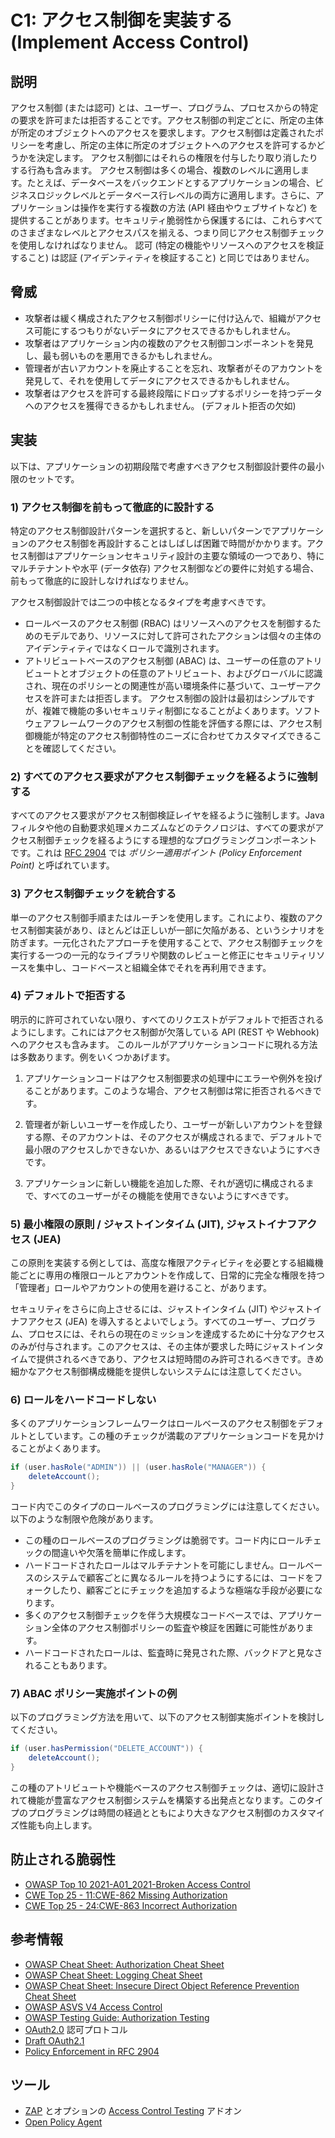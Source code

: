 # C1: アクセス制御を実装する (Implement Access Control)

## 説明

アクセス制御 (または認可) とは、ユーザー、プログラム、プロセスからの特定の要求を許可または拒否することです。アクセス制御の判定ごとに、所定の主体が所定のオブジェクトへのアクセスを要求します。アクセス制御は定義されたポリシーを考慮し、所定の主体に所定のオブジェクトへのアクセスを許可するかどうかを決定します。
アクセス制御にはそれらの権限を付与したり取り消したりする行為も含みます。
アクセス制御は多くの場合、複数のレベルに適用します。たとえば、データベースをバックエンドとするアプリケーションの場合、ビジネスロジックレベルとデータベース行レベルの両方に適用します。さらに、アプリケーションは操作を実行する複数の方法 (API 経由やウェブサイトなど) を提供することがあります。セキュリティ脆弱性から保護するには、これらすべてのさまざまなレベルとアクセスパスを揃える、つまり同じアクセス制御チェックを使用しなければなりません。
認可 (特定の機能やリソースへのアクセスを検証すること) は認証 (アイデンティティを検証すること) と同じではありません。

## 脅威

- 攻撃者は緩く構成されたアクセス制御ポリシーに付け込んで、組織がアクセス可能にするつもりがないデータにアクセスできるかもしれません。
- 攻撃者はアプリケーション内の複数のアクセス制御コンポーネントを発見し、最も弱いものを悪用できるかもしれません。
- 管理者が古いアカウントを廃止することを忘れ、攻撃者がそのアカウントを発見して、それを使用してデータにアクセスできるかもしれません。
- 攻撃者はアクセスを許可する最終段階にドロップするポリシーを持つデータへのアクセスを獲得できるかもしれません。 (デフォルト拒否の欠如)

## 実装

以下は、アプリケーションの初期段階で考慮すべきアクセス制御設計要件の最小限のセットです。

### 1) アクセス制御を前もって徹底的に設計する

特定のアクセス制御設計パターンを選択すると、新しいパターンでアプリケーションのアクセス制御を再設計することはしばしば困難で時間がかかります。アクセス制御はアプリケーションセキュリティ設計の主要な領域の一つであり、特にマルチテナントや水平 (データ依存) アクセス制御などの要件に対処する場合、前もって徹底的に設計しなければなりません。

アクセス制御設計では二つの中核となるタイプを考慮すべきです。

- ロールベースのアクセス制御 (RBAC) はリソースへのアクセスを制御するためのモデルであり、リソースに対して許可されたアクションは個々の主体のアイデンティティではなくロールで識別されます。
- アトリビュートベースのアクセス制御 (ABAC) は、ユーザーの任意のアトリビュートとオブジェクトの任意のアトリビュート、およびグローバルに認識され、現在のポリシーとの関連性が高い環境条件に基づいて、ユーザーアクセスを許可または拒否します。
アクセス制御の設計は最初はシンプルですが、複雑で機能の多いセキュリティ制御になることがよくあります。ソフトウェアフレームワークのアクセス制御の性能を評価する際には、アクセス制御機能が特定のアクセス制御特性のニーズに合わせてカスタマイズできることを確認してください。

### 2) すべてのアクセス要求がアクセス制御チェックを経るように強制する

すべてのアクセス要求がアクセス制御検証レイヤを経るように強制します。Java フィルタや他の自動要求処理メカニズムなどのテクノロジは、すべての要求がアクセス制御チェックを経るようにする理想的なプログラミングコンポーネントです。これは [RFC 2904](https://datatracker.ietf.org/doc/html/rfc2904#section-4.3) では _ポリシー適用ポイント (Policy Enforcement Point)_ と呼ばれています。

### 3) アクセス制御チェックを統合する

単一のアクセス制御手順またはルーチンを使用します。これにより、複数のアクセス制御実装があり、ほとんどは正しいが一部に欠陥がある、というシナリオを防ぎます。一元化されたアプローチを使用することで、アクセス制御チェックを実行する一つの一元的なライブラリや関数のレビューと修正にセキュリティリソースを集中し、コードベースと組織全体でそれを再利用できます。

### 4) デフォルトで拒否する

明示的に許可されていない限り、すべてのリクエストがデフォルトで拒否されるようにします。これにはアクセス制御が欠落している API (REST や Webhook) へのアクセスも含みます。
このルールがアプリケーションコードに現れる方法は多数あります。例をいくつかあげます。

1. アプリケーションコードはアクセス制御要求の処理中にエラーや例外を投げることがあります。このような場合、アクセス制御は常に拒否されるべきです。

2. 管理者が新しいユーザーを作成したり、ユーザーが新しいアカウントを登録する際、そのアカウントは、そのアクセスが構成されるまで、デフォルトで最小限のアクセスしかできないか、あるいはアクセスできないようにすべきです。

3. アプリケーションに新しい機能を追加した際、それが適切に構成されるまで、すべてのユーザーがその機能を使用できないようにすべきです。

### 5) 最小権限の原則 / ジャストインタイム (JIT), ジャストイナフアクセス (JEA)

この原則を実装する例としては、高度な権限アクティビティを必要とする組織機能ごとに専用の権限ロールとアカウントを作成して、日常的に完全な権限を持つ「管理者」ロールやアカウントの使用を避けること、があります。

セキュリティをさらに向上させるには、ジャストインタイム (JIT) やジャストイナフアクセス (JEA) を導入するとよいでしょう。すべてのユーザー、プログラム、プロセスには、それらの現在のミッションを達成するために十分なアクセスのみが付与されます。このアクセスは、その主体が要求した時にジャストインタイムで提供されるべきであり、アクセスは短時間のみ許可されるべきです。きめ細かなアクセス制御構成機能を提供しないシステムには注意してください。

### 6) ロールをハードコードしない

多くのアプリケーションフレームワークはロールベースのアクセス制御をデフォルトとしています。この種のチェックが満載のアプリケーションコードを見かけることがよくあります。

```java
if (user.hasRole("ADMIN")) || (user.hasRole("MANAGER")) {
    deleteAccount();
}
```

コード内でこのタイプのロールベースのプログラミングには注意してください。以下のような制限や危険があります。

- この種のロールベースのプログラミングは脆弱です。コード内にロールチェックの間違いや欠落を簡単に作成します。
- ハードコードされたロールはマルチテナントを可能にしません。ロールベースのシステムで顧客ごとに異なるルールを持つようにするには、コードをフォークしたり、顧客ごとにチェックを追加するような極端な手段が必要になります。
- 多くのアクセス制御チェックを伴う大規模なコードベースでは、アプリケーション全体のアクセス制御ポリシーの監査や検証を困難に可能性があります。
- ハードコードされたロールは、監査時に発見された際、バックドアと見なされることもあります。

### 7) ABAC ポリシー実施ポイントの例

以下のプログラミング方法を用いて、以下のアクセス制御実施ポイントを検討してください。

```java
if (user.hasPermission("DELETE_ACCOUNT")) {
    deleteAccount();
}
```

この種のアトリビュートや機能ベースのアクセス制御チェックは、適切に設計されて機能が豊富なアクセス制御システムを構築する出発点となります。このタイプのプログラミングは時間の経過とともにより大きなアクセス制御のカスタマイズ性能も向上します。

## 防止される脆弱性

- [OWASP Top 10 2021-A01_2021-Broken Access Control](https://owasp.org/Top10/A01_2021-Broken_Access_Control/)
- [CWE Top 25 - 11:CWE-862 Missing Authorization](https://cwe.mitre.org/data/definitions/862.html)
- [CWE Top 25 - 24:CWE-863 Incorrect Authorization](https://cwe.mitre.org/data/definitions/863.html)

## 参考情報

- [OWASP Cheat Sheet: Authorization Cheat Sheet](https://cheatsheetseries.owasp.org/cheatsheets/Authorization_Cheat_Sheet.html)
- [OWASP Cheat Sheet: Logging Cheat Sheet](https://cheatsheetseries.owasp.org/cheatsheets/Logging_Cheat_Sheet.html)
- [OWASP Cheat Sheet: Insecure Direct Object Reference Prevention Cheat Sheet](https://cheatsheetseries.owasp.org/cheatsheets/Insecure_Direct_Object_Reference_Prevention_Cheat_Sheet.html)
- [OWASP ASVS V4 Access Control](https://owasp.org/www-project-application-security-verification-standard/)
- [OWASP Testing Guide: Authorization Testing](https://owasp.org/www-project-web-security-testing-guide/stable/4-Web_Application_Security_Testing/05-Authorization_Testing/)
- [OAuth2.0](https://oauth.net/2/) 認可プロトコル
- [Draft OAuth2.1](https://datatracker.ietf.org/doc/html/draft-ietf-oauth-v2-1-10)
- [Policy Enforcement in RFC 2904](https://datatracker.ietf.org/doc/html/rfc2904#section-4.3)

## ツール

- [ZAP](https://www.zaproxy.org/) とオプションの [Access Control Testing](https://www.zaproxy.org/docs/desktop/addons/access-control-testing/) アドオン
- [Open Policy Agent](https://www.openpolicyagent.org/)
